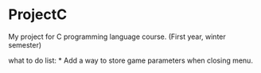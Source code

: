 # ProjectC
My project for C programming language course. (First year, winter semester)

what to do list: 
    * Add a way to store game parameters when closing menu.
